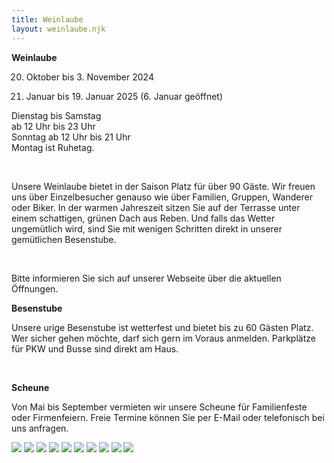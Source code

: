 ```yaml
---
title: Weinlaube
layout: weinlaube.njk
---
```

**Weinlaube**

20. Oktober bis 3. November 2024

5. Januar bis 19. Januar 2025 (6. Januar geöffnet)

Dienstag bis Samstag\
ab 12 Uhr bis 23 Uhr\
Sonntag ab 12 Uhr bis 21 Uhr\
Montag ist Ruhetag.  

<br>

Unsere Weinlaube bietet in der Saison Platz für über 90 Gäste. Wir freuen uns über Einzelbesucher genauso wie über Familien, Gruppen, Wanderer oder Biker. In der warmen Jahreszeit sitzen Sie auf der Terrasse unter einem schattigen, grünen Dach aus Reben. Und falls das Wetter ungemütlich wird, sind Sie mit wenigen Schritten direkt in unserer gemütlichen Besenstube.  

<br>

Bitte informieren Sie sich auf unserer Webseite über die aktuellen Öffnungen.

**Besenstube**

Unsere urige Besenstube ist wetterfest und bietet bis zu 60 Gästen Platz. Wer sicher gehen möchte, darf sich gern im Voraus anmelden. Parkplätze für PKW und Busse sind direkt am Haus.  

<br>

**Scheune**

Von Mai bis September vermieten wir unsere Scheune für Familienfeste oder Firmenfeiern. Freie Termine können Sie per E-Mail oder telefonisch bei uns anfragen.

![](/assets/img/04_weinlaube/04_weinlaube_01.jpg)
![](/assets/img/04_weinlaube/04_weinlaube_02.jpg)
![](/assets/img/04_weinlaube/04_weinlaube_03.jpg)
![](/assets/img/04_weinlaube/04_weinlaube_04.jpg)
![](/assets/img/04_weinlaube/04_weinlaube_05.jpg)
![](/assets/img/04_weinlaube/04_weinlaube_06.jpg)
![](/assets/img/04_weinlaube/04_weinlaube_07.jpg)
![](/assets/img/04_weinlaube/04_weinlaube_08.jpg)
![](/assets/img/04_weinlaube/04_weinlaube_09.jpg)
![](/assets/img/04_weinlaube/04_weinlaube_10.jpg)
